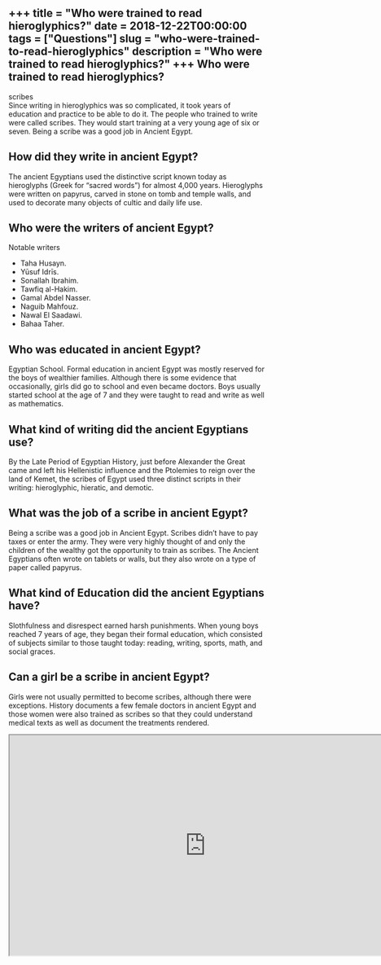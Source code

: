 +++
title = "Who were trained to read hieroglyphics?"
date = 2018-12-22T00:00:00
tags = ["Questions"]
slug = "who-were-trained-to-read-hieroglyphics"
description = "Who were trained to read hieroglyphics?"
+++
Who were trained to read hieroglyphics?
---------------------------------------

scribes  
Since writing in hieroglyphics was so complicated, it took years of education and practice to be able to do it. The people who trained to write were called scribes. They would start training at a very young age of six or seven. Being a scribe was a good job in Ancient Egypt.

How did they write in ancient Egypt?
------------------------------------

The ancient Egyptians used the distinctive script known today as hieroglyphs (Greek for “sacred words”) for almost 4,000 years. Hieroglyphs were written on papyrus, carved in stone on tomb and temple walls, and used to decorate many objects of cultic and daily life use.

Who were the writers of ancient Egypt?
--------------------------------------

Notable writers

- Taha Husayn.
- Yūsuf Idrīs.
- Sonallah Ibrahim.
- Tawfiq al-Hakim.
- Gamal Abdel Nasser.
- Naguib Mahfouz.
- Nawal El Saadawi.
- Bahaa Taher.

Who was educated in ancient Egypt?
----------------------------------

Egyptian School. Formal education in ancient Egypt was mostly reserved for the boys of wealthier families. Although there is some evidence that occasionally, girls did go to school and even became doctors. Boys usually started school at the age of 7 and they were taught to read and write as well as mathematics.

What kind of writing did the ancient Egyptians use?
---------------------------------------------------

By the Late Period of Egyptian History, just before Alexander the Great came and left his Hellenistic influence and the Ptolemies to reign over the land of Kemet, the scribes of Egypt used three distinct scripts in their writing: hieroglyphic, hieratic, and demotic.

What was the job of a scribe in ancient Egypt?
----------------------------------------------

Being a scribe was a good job in Ancient Egypt. Scribes didn’t have to pay taxes or enter the army. They were very highly thought of and only the children of the wealthy got the opportunity to train as scribes. The Ancient Egyptians often wrote on tablets or walls, but they also wrote on a type of paper called papyrus.

What kind of Education did the ancient Egyptians have?
------------------------------------------------------

Slothfulness and disrespect earned harsh punishments. When young boys reached 7 years of age, they began their formal education, which consisted of subjects similar to those taught today: reading, writing, sports, math, and social graces.

Can a girl be a scribe in ancient Egypt?
----------------------------------------

Girls were not usually permitted to become scribes, although there were exceptions. History documents a few female doctors in ancient Egypt and those women were also trained as scribes so that they could understand medical texts as well as document the treatments rendered.

<iframe allow="accelerometer; autoplay; clipboard-write; encrypted-media; gyroscope; picture-in-picture" allowfullscreen="" class="__youtube_prefs__  epyt-is-override  no-lazyload" data-no-lazy="1" data-origheight="433" data-origwidth="770" data-skipgform_ajax_framebjll="" height="433" id="_ytid_37621" loading="lazy" src="https://www.youtube.com/embed/CCtFSEEblH0?enablejsapi=1&autoplay=0&cc_load_policy=0&cc_lang_pref=&iv_load_policy=1&loop=0&modestbranding=0&rel=1&fs=1&playsinline=0&autohide=2&theme=dark&color=red&controls=1&" title="YouTube player" width="770"></iframe>
